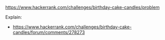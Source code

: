 https://www.hackerrank.com/challenges/birthday-cake-candles/problem

Explain:

- https://www.hackerrank.com/challenges/birthday-cake-candles/forum/comments/278273
